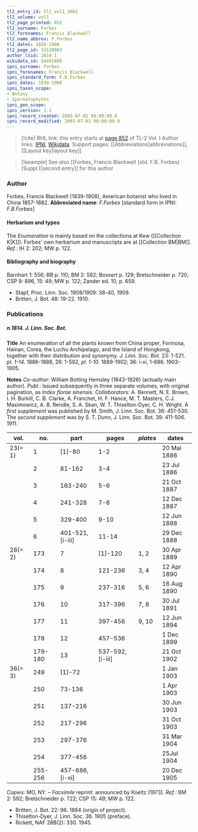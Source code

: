 ```yaml
---
tl2_entry_id: tl2_vol1_1062
tl2_volume: vol1
tl2_page_printed: 852
tl2_surname: Forbes
tl2_forenames: Francis Blackwell
tl2_name_abbrev: F.Forbes
tl2_dates: 1839-1908
tl2_page_id: 33120983
author_lsid: 2814-1
wikidata_id: Q4491809
ipni_surname: Forbes
ipni_forenames: Francis Blackwell
ipni_standard_form: F.B.Forbes
ipni_dates: 1839-1908
ipni_taxon_scope: 
- Botany
- Spermatophytes
ipni_geo_scope: 
ipni_version: 1.1
ipni_record_created: 2003-07-02 00:00:00.0
ipni_record_modified: 2003-07-02 00:00:00.0
---
```


> [!cite] BHL link: this entry starts at [page 852](https://www.biodiversitylibrary.org/page/33120983) of TL-2 Vol. I
> Author links: [IPNI](https://www.ipni.org/a/2814-1), [Wikidata](https://www.wikidata.org/wiki/Q4491809). Support pages: [[Abbreviations|abbreviations]], [[Layout key|layout key]]

> [!example] See also [[Forbes, Francis Blackwell {std. F.B. Forbes} (Suppl.)|second entry]] for this author

### Author

Forbes, Francis Blackwell (1839-1908), American botanist who lived in China 1857-1882. 
**Abbreviated name**: *F.Forbes* \[standard form in IPNI: *F.B.Forbes*\]

#### Herbarium and types

The *Enumeration* is mainly based on the collections at Kew ([[Collection K|K]]). Forbes' own herbarium and manuscripts are at [[Collection BM|BM]].
*Ref*.: IH 2: 202; MW p. 122.

#### Bibliography and biography

Barnhart 1: 556; BB p. 110; BM 2: 592; Bossert p. 129; Bretschneider p. 720; CSP 9: 896, 15: 49; MW p. 122; Zander ed. 10, p. 659.
- Stapf, Proc. Linn. Soc. 1908/1909: 38-40, 1909.
- Britten, J. Bot. 48: 19-22. 1910.

### Publications

##### n.1814. J. Linn. Soc. Bot.

**Title**
An enumeration of all the plants known from China proper, Formosa, Hainan, Corea, the Luchu Archipelago, and the Island of Hongkong, together with their distribution and synonymy. *J. Linn. Soc. Bot.* 23: 1-521. *pl. 1-14.* 1886-1888, 26: 1-592, *pl. 1-10.* 1889-1902; 36: i-xi, 1-686. 1903-1905.

**Notes**
*Co-author*: William Botting Hemsley (1843-1926) (actually main author).
*Publ*.: Issued subsequently in three separate volumes, with original pagination, as *Index* *florae sinensis*.
*Collaborators*: A. Bennett, N. E. Brown, I. H. Burkill, C. B. Clarke, A. Franchet, H. F. Hance, M. T. Masters, C.J. Maximowicz, A. B. Rendle, S. A. Skan, W. T. Thiselton-Dyer, C. H. Wright.
A *first supplement* was published by M. Smith, J. Linn. Soc. Bot. 36: 451-530. The *second* *supplement* was by S. T. Dunn, J. Linn. Soc. Bot. 39: 411-506. 1911.

|vol.	|no.	|part	|pages	|*plates*	|dates|
|---	|---	|---	|---	|---	|---	|
|23(= 1)	|1	|\[1\]-80	|1-2	| |20 Mai 1886|
|	|2	|81-162	|3-4	| |23 Jul 1886|
|	|3	|163-240	|5-6	| |21 Oct 1887|
|	|4	|241-328	|7-8	| |12 Dec 1887|
|	|5	|329-400	|9-10	| |12 Jun 1888|
|	|6	|401-521, \[i-iii\]	|11-14	| |29 Dec 1888|
|26(= 2)	|173	|7	|\[1\]-120	|1, 2	|30 Apr 1889|
|	|174	|8	|121-236	|3, 4	|12 Apr 1890|
|	|175	|9	|237-316	|5, 6	|16 Aug 1890|
|	|176	|10	|317-396	|7, 8	|30 Jul 1891|
|	|177	|11	|397-456	|9, 10	|12 Jun 1894|
|	|178	|12	|457-536	| |1 Dec 1899|
|	|179-180	|13	|537-592, \[i-iii\]	| |21 Oct 1902|
|36(= 3)	|249	|\[1\]-72	|	| |1 Jan 1903|
|	|250	|73-136	|	| |1 Apr 1903|
|	|251	|137-216	|	| |30 Jun 1903|
|	|252	|217-296	|	| |31 Oct 1903|
|	|253	|297-376	|	| |31 Mar 1904|
|	|254	|377-456	|	| |25Jul 1904|
|	|255-256	|457-686, \[i-xi\]	|	| |20 Dec 1905|

*Copies*: MO, NY. – *Facsimile* reprint: announced by Koeltz (1973).
*Ref*.: BM 2: 592; Bretschneider p. 722; CSP 15: 49; MW p. 122.
- Britten, J. Bot. 22: 96. 1884 (origin of project).
- Thiselton-Dyer, J. Linn. Soc. 36. 1905 (preface).
- Rickett, NAF 28B(2): 330. 1945.

